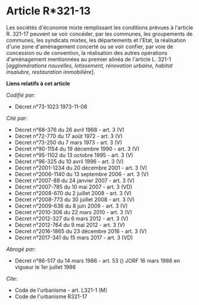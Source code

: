 # Article R*321-13

Les sociétés d'économie mixte remplissant les conditions prévues à l'article R. 321-17 peuvent se voir concéder, par les
communes, les groupements de communes, les syndicats mixtes, les départements et l'Etat, la réalisation d'une zone
d'aménagement concerté ou se voir confier, par voie de concession ou de convention, la réalisation des autres opérations
d'aménagement mentionnées au premier alinéa de l'article L. 321-1 [*agglomérations nouvelles, lotissement, rénovation
urbaine, habitat insalubre, restauration immobilière*].

**Liens relatifs à cet article**

_Codifié par_:

  - Décret n°73-1023 1973-11-08

_Cité par_:

  - Décret n°68-376 du 26 avril 1968 - art. 3 (V)
  - Décret n°72-770 du 17 août 1972 - art. 3 (V)
  - Décret n°73-250 du 7 mars 1973 - art. 3 (V)
  - Décret n°90-1154 du 19 décembre 1990 - art. 3 (V)
  - Décret n°95-1102 du 13 octobre 1995 - art. 3 (V)
  - Décret n°96-325 du 10 avril 1996 - art. 3 (V)
  - Décret n°2001-1234 du 20 décembre 2001 - art. 3 (V)
  - Décret n°2006-1140 du 13 septembre 2006 - art. 3 (V)
  - Décret n°2007-88 du 24 janvier 2007 - art. 3 (V)
  - Décret n°2007-785 du 10 mai 2007 - art. 3 (VD)
  - Décret n°2008-670 du 2 juillet 2008 - art. 3 (V)
  - Décret n°2008-773 du 30 juillet 2008 - art. 3 (V)
  - Décret n°2009-636 du 8 juin 2009 - art. 3 (V)
  - Décret n°2010-306 du 22 mars 2010 - art. 3 (V)
  - Décret n°2012-327  du 6 mars 2012 - art. 3 (V)
  - Décret n°2012-764 du 9 mai 2012 - art. 3 (V)
  - Décret n°2016-1865 du 23 décembre 2016 - art. 3 (V)
  - Décret n°2017-341 du 15 mars 2017 - art. 3 (VD)

_Abrogé par_:

  - Décret n°86-517 du 14 mars 1986 - art. 53 () JORF 16 mars 1986 en vigueur le 1er juillet 1986

_Cite_:

  - Code de l'urbanisme - art. L321-1 (M)
  - Code de l'urbanisme R321-17
